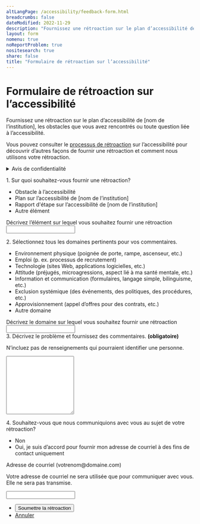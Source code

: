 ```yaml
---
altLangPage: /accessibility/feedback-form.html
breadcrumbs: false
dateModified: 2022-11-29
description: "Fournissez une rétroaction sur le plan d’accessibilité de [nom de l’institution], les obstacles que vous avez rencontrés ou toute question liée à l’accessibilité."
layout: form
nomenu: true
noReportProblem: true
nositesearch: true
share: false
title: "Formulaire de rétroaction sur l’accessibilité"
---
```

<h1 property="name" id="wb-cont" dir="ltr">Formulaire de rétroaction sur l’accessibilité</h1>
<div class="row mrgn-tp-lg">
  <div class="col-md-8">
    <p>Fournissez une rétroaction sur le plan d’accessibilité de [nom de l’institution], les obstacles que vous avez rencontrés ou toute question liée à l’accessibilité.</p>
    <p>Vous pouvez consulter le <a href="processus-retroaction.html">processus de rétroaction</a> sur l’accessibilité pour découvrir d’autres façons de fournir une rétroaction et comment nous utilisons votre rétroaction.</p>
    <details class="mrgn-tp-lg">
      <summary>Avis de confidentialité</summary>
      <div class="row mrgn-tp-lg">
        <div class="col-md-12">
          <p>[inclure la déclaration de confidentialité de votre institution]</p>
          <h2>[Modèle de clause de confidentialité]</h2>
          <p>La collecte de renseignements personnels est autorisée par l’article 7(1)(a) et l’article 70 de la <em>Loi sur l’accessibilité du Canada</em>. Ces renseignements personnels sont recueillis par le [bureau ou coordonnateur de l’accessibilité] pour se conformer à la <em>Loi sur l’accessibilité du Canada</em> en créant un mécanisme de collecte des commentaires et en étant en mesure de répondre à la personne concernée et de reconnaître que ses commentaires ont été recueillis et comment ils ont été traités.</p>
          <p>La collecte et l’utilisation de ces informations personnelles sont conformes à <em>la Loi sur la protection des renseignements personnels</em>. Ce mécanisme est utilisé pour recueillir des commentaires internes et externes sur notre plan d’accessibilité, les futurs rapports d’avancement, ainsi que l’accessibilité et les obstacles à l’accessibilité dans le cadre du travail effectué dans chaque service.</p>
          <p>Les renseignements personnels recueillis sont décrits dans le fichier de renseignements personnels POU 938 - Activités de sensibilisation et seront conservés pendant 7 ans. En vertu de la <em>Loi sur la protection des renseignements personnels</em>, vous avez le droit d’accéder à vos renseignements personnels et de les corriger. Pour exercer l’un ou l’autre de ces droits, communiquez avec le coordonnateur de l’AIPRP de [nom de l’institution]. Si vous n’êtes pas satisfait de la réponse de [nom de l’institution] à vos préoccupations en matière de protection des renseignements personnels, vous pouvez communiquer avec le Commissariat à la protection de la vie privée du Canada.</p>
          <h2 class="h3">Coordonnées</h2>
          <ul class="mrgn-tp-lg">
            <li>Coordonnateur de l’AIPRP de [nom de l’institution]</li>
            <li><a href="https://www.priv.gc.ca/fr/">Commissariat à la protection de la vie privée du Canada</a></li>
          </ul>
          <h2 class="h3">References</h2>
          <ul class="mrgn-tp-lg">
            <li><a href="https://www.laws-lois.justice.gc.ca/fra/lois/a-0.6/">Loi canadienne sur l’accessibilité</a>
              <ul>
                <li><a href="https://www.laws-lois.justice.gc.ca/fra/lois/a-0.6/page-1.html#h-1139882">Article 7(1)(a)</a></li>
                <li><a href="https://www.laws-lois.justice.gc.ca/fra/lois/a-0.6/page-5.html#h-1140478">Article 70</a></li>
              </ul>
            </li>
            <li><a href="https://laws-lois.justice.gc.ca/ENG/ACTS/P-21/index.html">Loi sur la protection des renseignements personnels</a></li>
            <li><a href="https://www.canada.ca/fr/secretariat-conseil-tresor/services/acces-information-protection-reseignements-personnels/acces-information/renseignements-programmes-fonds-renseignements/fichiers-renseignements-personnels-ordinaires.html#pou938">Fichier de renseignements personnels POU 938 - Activités de sensibilisation</a></li>
          </ul>
        </div>
      </div>
    </details>
  </div>
</div>
<div class="row mrgn-tp-lg">
  <div class="col-md-8">
    <div class="wb-frmvld">
      <form id="accessibility_feedback">
        <div class="wb-fieldflow gc-font-2019" data-wb-fieldflow='{"noForm": true, "renderas":"radio", "gcChckbxrdio":true}'>
          <p>1. Sur quoi souhaitez-vous fournir une rétroaction?</p>
          <ul>
            <li data-wb-fieldflow='{"action": "query", "name": "feedback_type", "value": "feedback_type1"}'>Obstacle à l’accessibilité</li>
            <li data-wb-fieldflow='{"action": "query", "name": "feedback_type", "value": "feedback_type2"}' >Plan sur l’accessibilité de [nom de l’institution]</li>
            <li data-wb-fieldflow='{"action": "query", "name": "feedback_type", "value": "feedback_type3"}' >Rapport d'étape sur l’accessibilité de [nom de l’institution]</li>
            <li data-wb-fieldflow='[
                                {"action": "toggle", "toggle": "#feedback_type_other", "live":true },
                                {"action": "query", "name": "feedback_type", "value": "feedback_type4" }
                               ]'>Autre élément</li>
          </ul>
        </div>
        <div id="feedback_type_other" class="hidden">
          <div class="form-group">
            <label for="feedback_type3_desc"><span class="field-name gc-font-2019">Décrivez l’élément sur lequel vous souhaitez fournir une rétroaction</span></label>
            <input class="form-control full-width input-lg" id="feedback_type3_desc" name="feedback_type3_desc" type="text" />
          </div>
        </div>
        <div class="wb-fieldflow gc-font-2019" data-wb-fieldflow='{"noForm": true, "noreqlabel": true, "renderas":"checkbox", "gcChckbxrdio":true}'>
          <p>2. Sélectionnez tous les domaines pertinents pour vos commentaires.</p>
          <ul>
            <li data-wb-fieldflow='{"action": "query", "name": "areas", "value": "areas4"}'>Environnement physique (poignée de porte, rampe, ascenseur, etc.)</li>
            <li data-wb-fieldflow='{"action": "query", "name": "areas", "value": "areas5"}'>Emploi (p. ex. processus de recrutement)</li>
            <li data-wb-fieldflow='{"action": "query", "name": "areas", "value": "areas6"}'>Technologie (sites Web, applications logicielles, etc.) </li>
            <li data-wb-fieldflow='{"action": "query", "name": "areas", "value": "areas7"}'>Attitude (préjugés, microagressions, aspect lié à ma santé mentale, etc.)</li>
            <li data-wb-fieldflow='{"action": "query", "name": "areas", "value": "areas8"}'>Information et communication (formulaires, langage simple, bilinguisme, etc.) </li>
            <li data-wb-fieldflow='{"action": "query", "name": "areas", "value": "areas9"}'>Exclusion systémique (des événements, des politiques, des procédures, etc.) </li>
            <li data-wb-fieldflow='{"action": "query", "name": "areas", "value": "areas10"}'>Approvisionnement (appel d’offres pour des contrats, etc.) </li>
            <li data-wb-fieldflow='[
                                {"action": "toggle", "toggle": "#area_other", "live": true},
                                {"action": "query", "name": "areas", "value": "areas11"}
                                ]'>Autre domaine</li>
          </ul>
        </div>
        <div id="area_other" class="hidden">
          <div class="form-group">
            <label for="areas_desc"><span class="field-name gc-font-2019">Décrivez le domaine sur lequel vous souhaitez fournir une rétroaction</span></label>
            <input class="form-control full-width input-lg" id="areas_desc" name="areas_desc" type="text" />
          </div>
        </div>
        <div class="form-group mrgn-tp-lg">
          <label for="description" class="required"><span class="field-name gc-font-2019">3. Décrivez le problème et fournissez des commentaires. <strong class="required">(obligatoire)</strong></span></label>
          <p>N’incluez pas de renseignements qui pourraient identifier une personne.</p>
          <textarea class="form-control required full-width" rows="10" id="description"></textarea>
        </div>
        <div class="mrgn-tp-lg">
          <div class="wb-fieldflow gc-font-2019" data-wb-fieldflow='{"noForm": true, "renderas":"radio", "gcChckbxrdio":true}'>
            <p>4.  Souhaitez-vous que nous communiquions avec vous au sujet de votre rétroaction?</p>
            <ul>
              <li data-wb-fieldflow='{"action": "query", "name": "feedback_type", "value": "feedback_type1"}'>Non</li>
              <li data-wb-fieldflow='[
                                {"action": "toggle", "toggle": "#email_request_other", "live":true },
                                {"action": "query", "name": "feedback_type", "value": "feedback_type3" }
                               ]'>Oui, je suis d’accord pour fournir mon adresse de courriel à des fins de contact uniquement</li>
            </ul>
          </div>
          <div id="email_request_other" class="hidden">
            <div class="form-group">
              <label for="email1"><span class="field-name gc-font-2019">Adresse de courriel</span> (votrenom@domaine.com)</label>
              <p>Votre adresse de courriel ne sera utilisée que pour communiquer avec vous. Elle ne sera pas transmise.</p>
              <div class="row">
                <div class="col-md-8">
                  <input class="form-control input-lg full-width" id="email1" name="email1" type="email" autocomplete="email" />
                </div>
              </div>
              <div class="clearfix"></div>
            </div>
          </div>
        </div>
      </form>
    </div>
    <div class="mrgn-tp-xl">
      <ul class="list-inline">
        <li>
          <input class="btn btn-primary btn-lg mrgn-bttm-md" type="submit" value="Soumettre la rétroaction">
        </li>
        <li><a href="afeedback-04-01-en.html" type="button" class="btn btn-link btn-lg">Annuler</a></li>
      </ul>
    </div>
  </div>
</div>
<div class="clearfix"></div>
